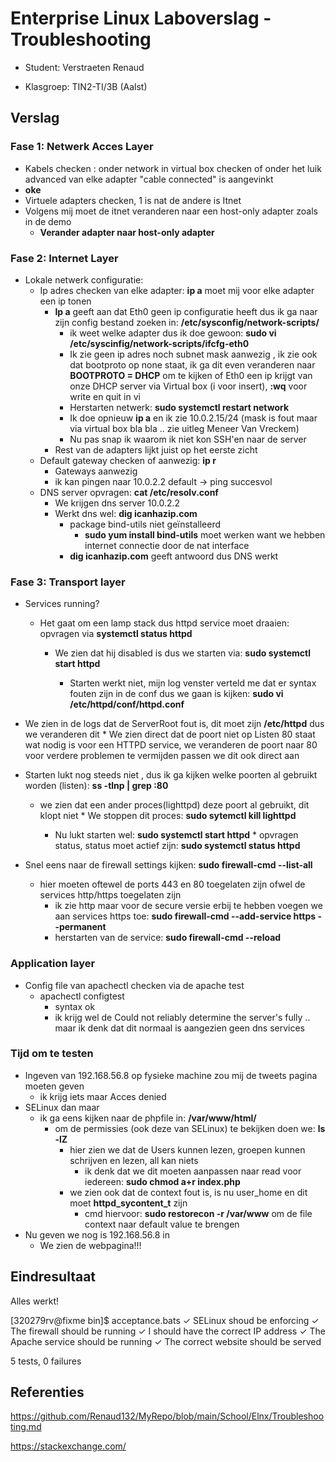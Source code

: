 # Enterprise Linux Laboverslag - Troubleshooting

- Student: Verstraeten Renaud

- Klasgroep:  TIN2-TI/3B (Aalst)

  

## Verslag

### Fase 1: Netwerk Acces Layer

* Kabels checken : onder network in virtual box checken of onder het luik advanced van elke adapter "cable connected" is aangevinkt
* **oke**
* Virtuele adapters checken, 1 is nat de andere is Itnet
* Volgens mij moet de itnet veranderen naar een host-only adapter zoals in de demo
    * **Verander adapter naar host-only adapter**

### Fase 2: Internet Layer

* Lokale netwerk configuratie:
  * Ip adres checken van elke adapter: **ip a** moet mij voor elke adapter een ip tonen
    * **Ip a** geeft aan dat Eth0 geen ip configuratie heeft dus ik ga naar zijn config bestand zoeken in: **/etc/sysconfig/network-scripts/**
      * ik weet welke adapter dus ik doe gewoon: **sudo vi /etc/syscinfig/network-scripts/ifcfg-eth0**
      * Ik zie geen ip adres noch subnet mask aanwezig , ik zie ook dat bootproto op none staat, ik ga dit even veranderen naar **BOOTPROTO = DHCP** om te kijken of Eth0 een ip krijgt van onze DHCP server via Virtual box (i voor insert), **:wq** voor write en quit in vi
      * Herstarten netwerk: **sudo systemctl restart network**
      * Ik doe opnieuw **ip a** en ik zie 10.0.2.15/24 (mask is fout maar via virtual box bla bla .. zie uitleg Meneer Van Vreckem)
      * Nu pas snap ik waarom ik niet kon SSH'en naar de server
    * Rest van de adapters lijkt juist op het eerste zicht
  * Default gateway checken of aanwezig: **ip r**
    * Gateways aanwezig
    * ik kan pingen naar 10.0.2.2 default -> ping succesvol
  * DNS server opvragen: **cat /etc/resolv.conf**
    * We krijgen dns server 10.0.2.2
    * Werkt dns wel: **dig icanhazip.com**
      * package bind-utils niet geïnstalleerd
        * **sudo yum install bind-utils** moet werken want we hebben internet connectie door de nat interface
      * **dig icanhazip.com** geeft antwoord dus DNS werkt

### Fase 3: Transport layer

* Services running?

  * Het gaat om een lamp stack dus httpd service moet draaien: opvragen via **systemctl status httpd**

    * We zien dat hij disabled is dus we starten via: **sudo systemctl  start httpd** 

      * Starten werkt niet, mijn log venster verteld me dat er syntax fouten zijn in de conf dus we gaan is kijken: **sudo vi /etc/httpd/conf/httpd.conf**
* We zien in de logs dat de ServerRoot fout is, dit moet zijn **/etc/httpd** dus we veranderen dit
      * We zien direct dat de poort niet op Listen 80 staat wat nodig is voor een HTTPD service, we veranderen de poort naar 80 voor verdere problemen te vermijden passen we dit ook direct aan
* Starten lukt nog steeds niet , dus ik ga kijken welke poorten al gebruikt worden (listen): **ss -tlnp | grep :80** 
      
  * we zien dat een ander proces(lighttpd) deze poort al gebruikt, dit klopt niet
          * We stoppen dit proces: **sudo sytemctl kill lighttpd**

      *  Nu lukt starten wel: **sudo systemctl start httpd**
        * opvragen status, status moet actief zijn: **sudo systemctl status httpd**
* Snel eens naar de firewall settings kijken: **sudo firewall-cmd --list-all**
  * hier moeten oftewel de ports 443 en 80 toegelaten zijn ofwel de services http/https toegelaten zijn
    * ik zie http maar voor de secure versie erbij te hebben voegen we aan services https toe: **sudo firewall-cmd --add-service https --permanent**
    * herstarten van de service: **sudo firewall-cmd --reload**

### Application layer

* Config file van apachectl checken via de apache test
  * apachectl configtest
    * syntax ok
    * ik krijg wel de Could not reliably determine the server's fully .. maar ik denk dat dit normaal is aangezien geen dns services

### Tijd om te testen

* Ingeven van 192.168.56.8 op fysieke machine zou mij de tweets pagina moeten geven
  * ik krijg iets maar Acces denied
* SELinux dan maar
  * ik ga eens kijken naar de phpfile in: **/var/www/html/**
    * om de permissies (ook deze van SELinux) te bekijken doen we: **ls -lZ**
      * hier zien we dat de Users kunnen lezen, groepen kunnen schrijven en lezen, all kan niets
        * ik denk dat we dit moeten aanpassen naar read voor iedereen: **sudo chmod a+r index.php**
      * we zien ook dat de context fout is, is nu user_home en dit moet **httpd_sycontent_t** zijn
        * cmd hiervoor: **sudo restorecon -r /var/www** om de file context naar default value te brengen
* Nu geven we nog is 192.168.56.8 in 
  * We zien de webpagina!!!

## Eindresultaat

Alles werkt! 

[320279rv@fixme bin]$ acceptance.bats
 ✓ SELinux shoud be enforcing
 ✓ The firewall should be running
 ✓ I should have the correct IP address
 ✓ The Apache service should be running
 ✓ The correct website should be served

5 tests, 0 failures

## Referenties

<https://github.com/Renaud132/MyRepo/blob/main/School/Elnx/Troubleshooting.md>

<https://stackexchange.com/>